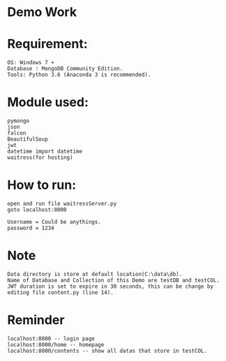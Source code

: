 # Demo Work

# Requirement:
	OS: Windows 7 + 
	Database : MongoDB Community Edition.
	Tools: Python 3.6 (Anaconda 3 is recommended).
	
# Module used:
	pymongo
	json
	falcon
	BeautifulSoup
	jwt
	datetime import datetime
	waitress(for hosting)

# How to run:
	open and run file waitressServer.py 
	goto localhost:8000
	
	Username = Could be anythings.
	password = 1234
	
# Note
	Data directory is store at default location(C:\data\db).
	Name of Database and Collection of this Demo are testDB and testCOL.
	JWT duration is set to expire in 30 seconds, this can be change by editing file content.py (line 14).
	
# Reminder
	localhost:8000 -- login page
	localhost:8000/home -- homepage
	localhost:8000/contents -- show all datas that store in testCOL.
	
	
	
	


